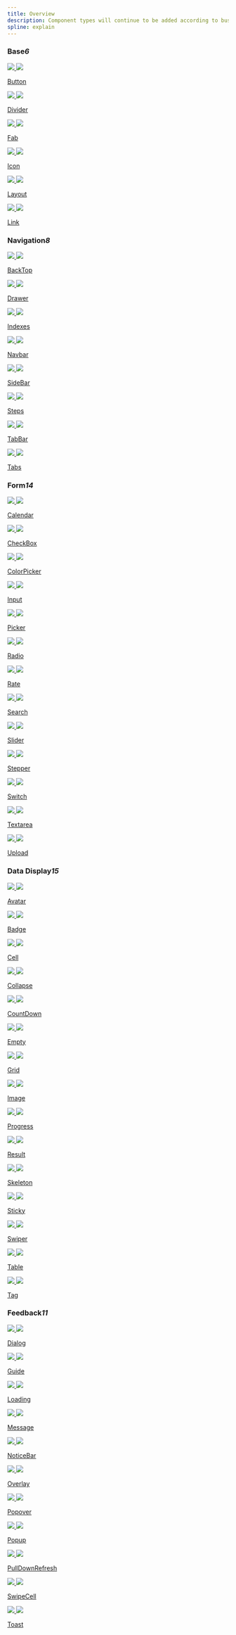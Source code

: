 ```yaml
---
title: Overview
description: Component types will continue to be added according to business practices, please pay attention to the TDesign Mobile Vue update log。
spline: explain
---
```


<h3>Base<em class="tag">6</em></h3>
<section class="image-group">
  <div class="image-wrapper">
    <a class="item" href="./components/button-en">
      <img class="__light__" src="https://tdesign.gtimg.com/site/mobile/doc-button.png" />
      <img class="__dark__" src="https://tdesign.gtimg.com/site/mobile/doc-button-dark.png" />
      <p class="name">Button</p>
    </a>
  </div>
  <div class="image-wrapper">
    <a class="item" href="./components/divider-en">
      <img class="__light__" src="https://tdesign.gtimg.com/site/mobile/doc-divider.png" />
      <img class="__dark__" src="https://tdesign.gtimg.com/site/mobile/doc-divider-dark.png" />
      <p class="name">Divider</p>
    </a>
  </div>
  <div class="image-wrapper">
    <a class="item" href="./components/fab-en">
      <img class="__light__" src="https://tdesign.gtimg.com/site/mobile/doc-fab.png" />
      <img class="__dark__" src="https://tdesign.gtimg.com/site/mobile/doc-fab-dark.png" />
      <p class="name">Fab</p>
    </a>
  </div>
  <div class="image-wrapper">
    <a class="item" href="./components/icon-en">
      <img class="__light__" src="https://tdesign.gtimg.com/site/mobile/doc-icon.png" />
      <img class="__dark__" src="https://tdesign.gtimg.com/site/mobile/doc-icon-dark.png" />
      <p class="name">Icon</p>
    </a>
  </div>
  <div class="image-wrapper">
    <a class="item" href="./components/layout">
      <img class="__light__" src="https://tdesign.gtimg.com/site/mobile/doc-layout.png" />
      <img class="__dark__" src="https://tdesign.gtimg.com/site/mobile/doc-layout-dark.png" />
      <p class="name">Layout</p>
    </a>
  </div>
  <div class="image-wrapper">
    <a class="item" href="./components/link-en">
      <img class="__light__" src="https://tdesign.gtimg.com/site/mobile/doc-link.png" />
      <img class="__dark__" src="https://tdesign.gtimg.com/site/mobile/doc-link-dark.png" />
      <p class="name">Link</p>
    </a>
  </div>
  <!-- <div class="image-wrapper">
    <a class="item" href="./components/typography">
      <img class="__light__" src="https://tdesign.gtimg.com/site/mobile/doc-typography.png" />
      <img class="__dark__" src="https://tdesign.gtimg.com/site/mobile/doc-typography-dark.png" />
      <p class="name">Typography</p>
    </a>
  </div> -->
</section>

<h3>Navigation<em class="tag">8</em></h3>
<section class="image-group">
  <div class="image-wrapper">
    <a class="item" href="./components/back-top-en">
      <img class="__light__" src="https://tdesign.gtimg.com/site/mobile/doc-backtop.png" />
      <img class="__dark__" src="https://tdesign.gtimg.com/site/mobile/doc-backtop-dark.png" />
      <p class="name">BackTop</p>
    </a>
  </div>
  <div class="image-wrapper">
    <a class="item" href="./components/drawer-en">
      <img  class="__light__" src="https://tdesign.gtimg.com/site/mobile/doc-drawer.png" />
      <img  class="__dark__" src="https://tdesign.gtimg.com/site/mobile/doc-drawer-dark.png" />
      <p class="name">Drawer</p>
    </a>
  </div>
	<div class="image-wrapper">
    <a class="item" href="./components/indexes-en">
      <img class="__light__" src="https://tdesign.gtimg.com/site/mobile/doc-indexes.png" />
      <img class="__dark__" src="https://tdesign.gtimg.com/site/mobile/doc-indexes-dark.png" />
      <p class="name">Indexes</p>
    </a>
  </div>
  <div class="image-wrapper">
    <a class="item" href="./components/navbar-en">
      <img class="__light__" src="https://tdesign.gtimg.com/site/mobile/doc-navbar.png" />
      <img class="__dark__" src="https://tdesign.gtimg.com/site/mobile/doc-navbar-dark.png" />
      <p class="name">Navbar</p>
    </a>
  </div>
  <div class="image-wrapper">
    <a class="item" href="./components/side-bar-en">
      <img class="__light__" src="https://tdesign.gtimg.com/site/mobile/doc-sidebar.png" />
      <img class="__dark__" src="https://tdesign.gtimg.com/site/mobile/doc-sidebar-dark.png" />
      <p class="name">SideBar</p>
    </a>
  </div>
  <div class="image-wrapper">
    <a class="item" href="./components/steps-en">
      <img class="__light__" src="https://tdesign.gtimg.com/site/mobile/doc-steps.png" />
      <img class="__dark__" src="https://tdesign.gtimg.com/site/mobile/doc-steps-dark.png" />
      <p class="name">Steps</p>
    </a>
  </div>
  <div class="image-wrapper">
    <a class="item" href="./components/tabbar-en">
      <img class="__light__" src="https://tdesign.gtimg.com/site/mobile/doc-tabbar.png" />
      <img class="__dark__" src="https://tdesign.gtimg.com/site/mobile/doc-tabbar-dark.png" />
      <p class="name">TabBar</p>
    </a>
  </div>
  <div class="image-wrapper">
    <a class="item" href="./components/tabs-en">
      <img class="__light__" src="https://tdesign.gtimg.com/site/mobile/doc-tabs.png" />
      <img class="__dark__" src="https://tdesign.gtimg.com/site/mobile/doc-tabs-dark.png" />
      <p class="name">Tabs</p>
    </a>
  </div>
</section>
<h3>Form<em class="tag">14</em></h3>
<section class="image-group">
  <div class="image-wrapper">
    <a class="item" href="./components/calendar-en">
      <img class="__light__" src="https://tdesign.gtimg.com/site/mobile/doc-calendar.png" />
      <img class="__dark__" src="https://tdesign.gtimg.com/site/mobile/doc-calendar-dark.png" />
      <p class="name">Calendar</p>
    </a>
  </div>
  <!-- <div class="image-wrapper">
    <a class="item" href="./components/cascader-en">
      <img class="__light__" src="https://tdesign.gtimg.com/site/mobile/doc-cascader.png" />
      <img class="__dark__" src="https://tdesign.gtimg.com/site/mobile/doc-cascader-dark.png" />
      <p class="name">Cascader</p>
    </a>
  </div> -->
  <div class="image-wrapper">
    <a class="item" href="./components/checkbox-en">
      <img class="__light__" src="https://tdesign.gtimg.com/site/mobile/doc-checkbox.png" />
      <img class="__dark__" src="https://tdesign.gtimg.com/site/mobile/doc-checkbox-dark.png" />
      <p class="name">CheckBox</p>
    </a>
  </div>
  <div class="image-wrapper">
    <a class="item" href="./components/color-picker">
      <img class="__light__" src="https://tdesign.gtimg.com/site/mobile/doc-colorpicker.png" />
      <img class="__dark__" src="https://tdesign.gtimg.com/site/mobile/doc-colorpicker-dark.png" />
      <p class="name">ColorPicker</p>
    </a>
  </div>
  <!-- <div class="image-wrapper">
    <a class="item" href="./components/date-time-picker-en">
      <img class="__light__" src="https://tdesign.gtimg.com/site/mobile/doc-datetimepicker.png" />
      <img class="__dark__" src="https://tdesign.gtimg.com/site/mobile/doc-datetimepicker-dark.png" />
      <p class="name">DateTimePicker</p>
    </a>
  </div> -->
  <!-- <div class="image-wrapper">
    <a class="item" href="./components/form-en">
      <img class="__light__" src="https://tdesign.gtimg.com/site/mobile/doc-form.png" />
      <img class="__dark__" src="https://tdesign.gtimg.com/site/mobile/doc-form-dark.png" />
      <p class="name">Form</p>
    </a> -->
  </div>
  <div class="image-wrapper">
    <a class="item" href="./components/input-en">
      <img class="__light__" src="https://tdesign.gtimg.com/site/mobile/doc-input.png" />
      <img class="__dark__" src="https://tdesign.gtimg.com/site/mobile/doc-input-dark.png" />
      <p class="name">Input</p>
    </a>
  </div>
  <div class="image-wrapper">
    <a class="item" href="./components/picker-en">
      <img class="__light__" src="https://tdesign.gtimg.com/site/mobile/doc-picker.png" />
      <img class="__dark__" src="https://tdesign.gtimg.com/site/mobile/doc-picker-dark.png" />
      <p class="name">Picker</p>
    </a>
  </div>
  <div class="image-wrapper">
    <a class="item" href="./components/radio-en">
      <img class="__light__" src="https://tdesign.gtimg.com/site/mobile/doc-radio.png" />
      <img class="__dark__" src="https://tdesign.gtimg.com/site/mobile/doc-radio-dark.png" />
      <p class="name">Radio</p>
    </a>
  </div>
  <div class="image-wrapper">
    <a class="item" href="./components/rate-en">
      <img class="__light__" src="https://tdesign.gtimg.com/site/mobile/doc-rate.png" />
      <img class="__dark__" src="https://tdesign.gtimg.com/site/mobile/doc-rate-dark.png" />
      <p class="name">Rate</p>
    </a>
  </div>
  <div class="image-wrapper">
    <a class="item" href="./components/search-en">
      <img class="__light__" src="https://tdesign.gtimg.com/site/mobile/doc-search.png" />
      <img class="__dark__" src="https://tdesign.gtimg.com/site/mobile/doc-search-dark.png" />
      <p class="name">Search</p>
    </a>
  </div>
  <div class="image-wrapper">
    <a class="item" href="./components/slider-en">
      <img class="__light__" src="https://tdesign.gtimg.com/site/mobile/doc-slider.png" />
      <img class="__dark__" src="https://tdesign.gtimg.com/site/mobile/doc-slider-dark.png" />
      <p class="name">Slider</p>
    </a>
  </div>
  <div class="image-wrapper">
    <a class="item" href="./components/stepper-en">
      <img class="__light__" src="https://tdesign.gtimg.com/site/mobile/doc-stepper.png" />
      <img class="__dark__" src="https://tdesign.gtimg.com/site/mobile/doc-stepper-dark.png" />
      <p class="name">Stepper</p>
    </a>
  </div>
  <div class="image-wrapper">
    <a class="item" href="./components/switch-en">
      <img class="__light__" src="https://tdesign.gtimg.com/site/mobile/doc-switch.png" />
      <img class="__dark__" src="https://tdesign.gtimg.com/site/mobile/doc-switch-dark.png" />
      <p class="name">Switch</p>
    </a>
  </div>
  <div class="image-wrapper">
    <a class="item" href="./components/textarea-en">
      <img class="__light__" src="https://tdesign.gtimg.com/site/mobile/doc-textarea.png" />
      <img class="__dark__" src="https://tdesign.gtimg.com/site/mobile/doc-textarea-dark.png" />
      <p class="name">Textarea</p>
    </a>
  </div>
  <div class="image-wrapper">
    <a class="item" href="./components/upload-en">
      <img class="__light__" src="https://tdesign.gtimg.com/site/mobile/doc-upload.png" />
      <img class="__dark__" src="https://tdesign.gtimg.com/site/mobile/doc-upload-dark.png" />
      <p class="name">Upload</p>
    </a>
  </div>
</section>

<h3>Data Display<em class="tag">15</em></h3>
<section class="image-group">
  <div class="image-wrapper">
    <a class="item" href="./components/avatar-en">
      <img class="__light__" src="https://tdesign.gtimg.com/site/mobile/doc-avatar.png" />
      <img class="__dark__" src="https://tdesign.gtimg.com/site/mobile/doc-avatar-dark.png" />
      <p class="name">Avatar</p>
    </a>
  </div>
  <div class="image-wrapper">
    <a class="item" href="./components/badge-en">
      <img class="__light__" src="https://tdesign.gtimg.com/site/mobile/doc-badge.png" />
      <img class="__dark__" src="https://tdesign.gtimg.com/site/mobile/doc-badge-dark.png" />
      <p class="name">Badge</p>
    </a>
  </div>
  <div class="image-wrapper">
    <a class="item" href="./components/cell-en">
      <img class="__light__" src="https://tdesign.gtimg.com/site/mobile/doc-cell.png" />
      <img class="__dark__" src="https://tdesign.gtimg.com/site/mobile/doc-cell-dark.png" />
      <p class="name">Cell</p>
    </a>
  </div>
  <div class="image-wrapper">
    <a class="item" href="./components/collapse-en">
      <img class="__light__" src="https://tdesign.gtimg.com/site/mobile/doc-collapse.png" />
      <img class="__dark__" src="https://tdesign.gtimg.com/site/mobile/doc-collapse-dark.png" />
      <p class="name">Collapse</p>
    </a>
  </div>
  <div class="image-wrapper">
    <a class="item" href="./components/count-down-en">
      <img class="__light__" src="https://tdesign.gtimg.com/site/mobile/doc-countdown.png" />
      <img class="__dark__" src="https://tdesign.gtimg.com/site/mobile/doc-countdown-dark.png" />
      <p class="name">CountDown</p>
    </a>
  </div>
  <div class="image-wrapper">
    <a class="item" href="./components/empty-en">
      <img class="__light__" src="https://tdesign.gtimg.com/site/mobile/doc-empty.png" />
      <img class="__dark__" src="https://tdesign.gtimg.com/site/mobile/doc-empty-dark.png" />
      <p class="name">Empty</p>
    </a>
  </div>
  <!-- <div class="image-wrapper">
    <a class="item" href="./components/footer-en">
      <img class="__light__" src="https://tdesign.gtimg.com/site/mobile/doc-footer.png" />
      <img class="__dark__" src="https://tdesign.gtimg.com/site/mobile/doc-footer-dark.png" />
      <p class="name">Footer</p>
    </a>
  </div> -->
  <div class="image-wrapper">
    <a class="item" href="./components/grid-en">
      <img class="__light__" src="https://tdesign.gtimg.com/site/mobile/doc-grid.png" />
      <img class="__dark__" src="https://tdesign.gtimg.com/site/mobile/doc-grid-dark.png" />
      <p class="name">Grid</p>
    </a>
  </div>
  <div class="image-wrapper">
    <a class="item" href="./components/image-en">
      <img class="__light__" src="https://tdesign.gtimg.com/site/mobile/doc-image.png" />
      <img class="__dark__" src="https://tdesign.gtimg.com/site/mobile/doc-image-dark.png" />
      <p class="name">Image</p>
    </a>
  </div>
  <!-- <div class="image-wrapper">
    <a class="item" href="./components/image-viewer-en">
      <img class="__light__" src="https://tdesign.gtimg.com/site/mobile/doc-imageviewer.png" />
      <img class="__dark__" src="https://tdesign.gtimg.com/site/mobile/doc-imageviewer-dark.png" />
      <p class="name">ImageViewer</p>
    </a>
  </div> -->
  <!-- <div class="image-wrapper">
    <a class="item" href="./components/list-en">
      <img class="__light__" src="https://tdesign.gtimg.com/site/mobile/doc-list.png" />
      <img class="__dark__" src="https://tdesign.gtimg.com/site/mobile/doc-list-dark.png" />
      <p class="name">List</p>
    </a>
  </div> -->
  <div class="image-wrapper">
    <a class="item" href="./components/progress-en">
      <img class="__light__" src="https://tdesign.gtimg.com/site/mobile/doc-progress.png" />
      <img class="__dark__" src="https://tdesign.gtimg.com/site/mobile/doc-progress-dark.png" />
      <p class="name">Progress</p>
    </a>
  </div>
  <div class="image-wrapper">
    <a class="item" href="./components/result-en">
      <img class="__light__" src="https://tdesign.gtimg.com/site/mobile/doc-result.png" />
      <img class="__dark__" src="https://tdesign.gtimg.com/site/mobile/doc-result-dark.png" />
      <p class="name">Result</p>
    </a>
  </div>
  <div class="image-wrapper">
    <a class="item" href="./components/skeleton-en">
      <img class="__light__" src="https://tdesign.gtimg.com/site/mobile/doc-skeleton.png" />
      <img class="__dark__" src="https://tdesign.gtimg.com/site/mobile/doc-skeleton-dark.png" />
      <p class="name">Skeleton</p>
    </a>
  </div>
  <div class="image-wrapper">
    <a class="item" href="./components/sticky-en">
      <img class="__light__" src="https://tdesign.gtimg.com/site/mobile/doc-sticky.png" />
      <img class="__dark__" src="https://tdesign.gtimg.com/site/mobile/doc-sticky-dark.png" />
      <p class="name">Sticky</p>
    </a>
  </div>
  <div class="image-wrapper">
    <a class="item" href="./components/swiper-en">
      <img class="__light__" src="https://tdesign.gtimg.com/site/mobile/doc-swiper.png" />
      <img class="__dark__" src="https://tdesign.gtimg.com/site/mobile/doc-swiper-dark.png" />
      <p class="name">Swiper</p>
    </a>
  </div>
  <div class="image-wrapper">
    <a class="item" href="./components/table-en">
      <img class="__light__" src="https://tdesign.gtimg.com/site/mobile/doc-table.png" />
      <img class="__dark__" src="https://tdesign.gtimg.com/site/mobile/doc-table-dark.png" />
      <p class="name">Table</p>
    </a>
  </div>
  <div class="image-wrapper">
    <a class="item" href="./components/tag-en">
      <img class="__light__" src="https://tdesign.gtimg.com/site/mobile/doc-tag.png" />
      <img class="__dark__" src="https://tdesign.gtimg.com/site/mobile/doc-tag-dark.png" />
      <p class="name">Tag</p>
    </a>
  </div>
</section>

<h3>Feedback<em class="tag">11</em></h3>
<section class="image-group">
  <!-- <div class="image-wrapper">
    <a class="item" href="./components/action-sheet-en">
      <img class="__light__" src="https://tdesign.gtimg.com/site/mobile/doc-actionsheet.png" />
      <img class="__dark__" src="https://tdesign.gtimg.com/site/mobile/doc-actionsheet-dark.png" />
      <p class="name">ActionSheet</p>
    </a>
  </div> -->
  <div class="image-wrapper">
    <a class="item" href="./components/dialog-en">
      <img class="__light__" src="https://tdesign.gtimg.com/site/mobile/doc-dialog.png" />
      <img class="__dark__" src="https://tdesign.gtimg.com/site/mobile/doc-dialog-dark.png" />
      <p class="name">Dialog</p>
    </a>
  </div>
  <!-- <div class="image-wrapper">
    <a class="item" href="./components/dropdown-menu-en">
      <img class="__light__" src="https://tdesign.gtimg.com/site/mobile/doc-dropdownmenu.png" />
      <img class="__dark__" src="https://tdesign.gtimg.com/site/mobile/doc-dropdownmenu-dark.png" />
      <p class="name">DropdownMenu</p>
    </a>
  </div> -->
  <div class="image-wrapper">
    <a class="item" href="./components/guide-en">
      <img class="__light__" src="https://tdesign.gtimg.com/site/doc/doc-guide.png" />
      <img class="__dark__" src="https://tdesign.gtimg.com/site/doc/doc-guide-dark.png" />
      <p class="name">Guide</p>
    </a>
  </div>
  <div class="image-wrapper">
    <a class="item" href="./components/loading-en">
      <img class="__light__" src="https://tdesign.gtimg.com/site/mobile/doc-loading.png" />
      <img class="__dark__" src="https://tdesign.gtimg.com/site/mobile/doc-loading-dark.png" />
      <p class="name">Loading</p>
    </a>
  </div>
  <div class="image-wrapper">
    <a class="item" href="./components/message-en">
      <img class="__light__" src="https://tdesign.gtimg.com/site/mobile/doc-message.png" />
      <img class="__dark__" src="https://tdesign.gtimg.com/site/mobile/doc-message-dark.png" />
      <p class="name">Message</p>
    </a>
  </div>
  <div class="image-wrapper">
    <a class="item" href="./components/notice-bar-en">
      <img class="__light__" src="https://tdesign.gtimg.com/site/mobile/doc-noticebar.png" />
      <img class="__dark__" src="https://tdesign.gtimg.com/site/mobile/doc-noticebar-dark.png" />
      <p class="name">NoticeBar</p>
    </a>
  </div>
  <div class="image-wrapper">
    <a class="item" href="./components/overlay-en">
      <img class="__light__" src="https://tdesign.gtimg.com/site/mobile/doc-overlay.png" />
      <img class="__dark__" src="https://tdesign.gtimg.com/site/mobile/doc-overlay-dark.png" />
      <p class="name">Overlay</p>
    </a>
  </div>
  <div class="image-wrapper">
    <a class="item" href="./components/popover-en">
      <img class="__light__" src="https://tdesign.gtimg.com/site/mobile/doc-popover.png" />
      <img class="__dark__" src="https://tdesign.gtimg.com/site/mobile/doc-popover-dark.png" />
      <p class="name">Popover</p>
    </a>
  </div>
  <div class="image-wrapper">
    <a class="item" href="./components/popup-en">
      <img class="__light__" src="https://tdesign.gtimg.com/site/mobile/doc-popup.png" />
      <img class="__dark__" src="https://tdesign.gtimg.com/site/mobile/doc-popup-dark.png" />
      <p class="name">Popup</p>
    </a>
  </div>
  <div class="image-wrapper">
    <a class="item" href="./components/pull-down-refresh-en">
      <img class="__light__" src="https://tdesign.gtimg.com/site/mobile/doc-pulldownrefresh.png" />
      <img class="__dark__" src="https://tdesign.gtimg.com/site/mobile/doc-pulldownrefresh-dark.png" />
      <p class="name">PullDownRefresh</p>
    </a>
  </div>
  <div class="image-wrapper">
    <a class="item" href="./components/swipe-cell-en">
      <img class="__light__" src="https://tdesign.gtimg.com/site/mobile/doc-swipecell.png" />
      <img class="__dark__" src="https://tdesign.gtimg.com/site/mobile/doc-swipecell-dark.png" />
      <p class="name">SwipeCell</p>
    </a>
  </div>
  <div class="image-wrapper">
    <a class="item" href="./components/toast-en">
      <img class="__light__" src="https://tdesign.gtimg.com/site/mobile/doc-toast.png" />
      <img class="__dark__" src="https://tdesign.gtimg.com/site/mobile/doc-toast-dark.png" />
      <p class="name">Toast</p>
    </a>
  </div>
</section>
